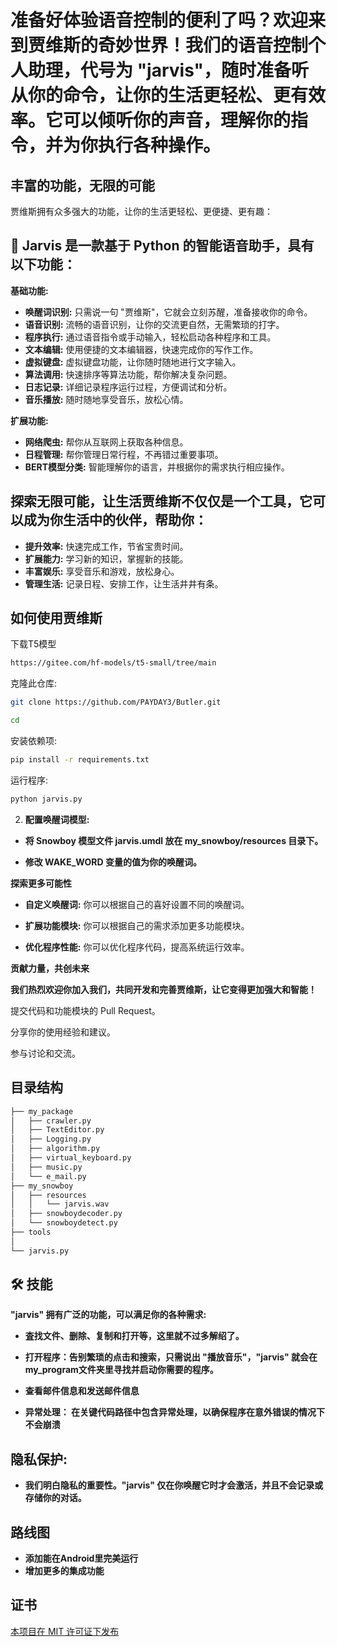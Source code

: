 # **准备好体验语音控制的便利了吗？欢迎来到贾维斯的奇妙世界！我们的语音控制个人助理，代号为 "jarvis"，随时准备听从你的命令，让你的生活更轻松、更有效率。它可以倾听你的声音，理解你的指令，并为你执行各种操作。**

## **丰富的功能，无限的可能**

贾维斯拥有众多强大的功能，让你的生活更轻松、更便捷、更有趣：

## 🚀 Jarvis 是一款基于 Python 的智能语音助手，具有以下功能：

**基础功能:**

* **唤醒词识别:**  只需说一句 "贾维斯"，它就会立刻苏醒，准备接收你的命令。
* **语音识别:**  流畅的语音识别，让你的交流更自然，无需繁琐的打字。
* **程序执行:**  通过语音指令或手动输入，轻松启动各种程序和工具。
* **文本编辑:**  使用便捷的文本编辑器，快速完成你的写作工作。
* **虚拟键盘:**  虚拟键盘功能，让你随时随地进行文字输入。
* **算法调用:**  快速排序等算法功能，帮你解决复杂问题。
* **日志记录:**  详细记录程序运行过程，方便调试和分析。
* **音乐播放:**  随时随地享受音乐，放松心情。

**扩展功能:**

* **网络爬虫:**  帮你从互联网上获取各种信息。
* **日程管理:**  帮你管理日常行程，不再错过重要事项。
* **BERT模型分类:**  智能理解你的语言，并根据你的需求执行相应操作。

## 探索无限可能，让生活贾维斯不仅仅是一个工具，它可以成为你生活中的伙伴，帮助你：

* **提升效率:**  快速完成工作，节省宝贵时间。
* **扩展能力:**  学习新的知识，掌握新的技能。
* **丰富娱乐:**  享受音乐和游戏，放松身心。
* **管理生活:**  记录日程、安排工作，让生活井井有条。

## 如何使用贾维斯
下载T5模型
```bash
https://gitee.com/hf-models/t5-small/tree/main
```
克隆此仓库:
```bash
git clone https://github.com/PAYDAY3/Butler.git
```
```bash
cd 
```
安装依赖项:
```bash
pip install -r requirements.txt
```
运行程序:
```bash
python jarvis.py 
```
2. **配置唤醒词模型:**

* **将 Snowboy 模型文件 jarvis.umdl 放在 my_snowboy/resources 目录下。**

* **修改 WAKE_WORD 变量的值为你的唤醒词。**


**探索更多可能性**

* **自定义唤醒词:** 你可以根据自己的喜好设置不同的唤醒词。
* **扩展功能模块:** 你可以根据自己的需求添加更多功能模块。

* **优化程序性能:** 你可以优化程序代码，提高系统运行效率。

**贡献力量，共创未来**

**我们热烈欢迎你加入我们，共同开发和完善贾维斯，让它变得更加强大和智能！**

提交代码和功能模块的 Pull Request。

分享你的使用经验和建议。

参与讨论和交流。

## 目录结构    
```bash
├── my_package
│   ├── crawler.py
│   ├── TextEditor.py
│   ├── Logging.py
│   ├── algorithm.py
│   ├── virtual_keyboard.py
│   ├── music.py
│   └── e_mail.py
├── my_snowboy
│   ├── resources
│   │   └── jarvis.wav
│   ├── snowboydecoder.py
│   └── snowboydetect.py
├── tools
│  
└── jarvis.py
```
##  **🛠 技能**

**"jarvis" 拥有广泛的功能，可以满足你的各种需求:**

* **査找文件、删除、复制和打开等，这里就不过多解绍了。**

* **打开程序：告别繁琐的点击和搜索，只需说出  "播放音乐"，"jarvis" 就会在my_program文件夹里寻找并启动你需要的程序。**

* **查看邮件信息和发送邮件信息**

* **异常处理： 在关键代码路径中包含异常处理，以确保程序在意外错误的情况下不会崩溃**

## **隐私保护:**

* **我们明白隐私的重要性。"jarvis" 仅在你唤醒它时才会激活，并且不会记录或存储你的对话。**

## **路线图**

* **添加能在Android里完美运行** 
* **增加更多的集成功能** 

## **证书**

[本项目在 MIT 许可证下发布](https://choosealicense.com/licenses/mit/)

